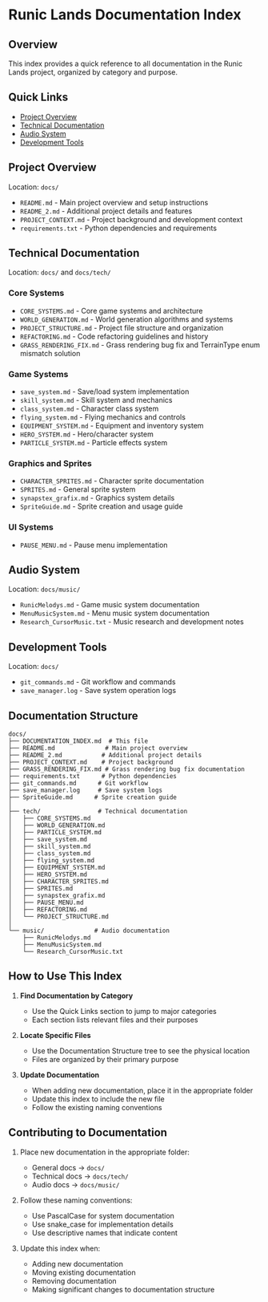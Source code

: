 # Runic Lands Documentation Index

## Overview
This index provides a quick reference to all documentation in the Runic Lands project, organized by category and purpose.

## Quick Links
- [Project Overview](#project-overview)
- [Technical Documentation](#technical-documentation)
- [Audio System](#audio-system)
- [Development Tools](#development-tools)

## Project Overview
Location: `docs/`
- `README.md` - Main project overview and setup instructions
- `README_2.md` - Additional project details and features
- `PROJECT_CONTEXT.md` - Project background and development context
- `requirements.txt` - Python dependencies and requirements

## Technical Documentation
Location: `docs/` and `docs/tech/`
### Core Systems
- `CORE_SYSTEMS.md` - Core game systems and architecture
- `WORLD_GENERATION.md` - World generation algorithms and systems
- `PROJECT_STRUCTURE.md` - Project file structure and organization
- `REFACTORING.md` - Code refactoring guidelines and history
- `GRASS_RENDERING_FIX.md` - Grass rendering bug fix and TerrainType enum mismatch solution

### Game Systems
- `save_system.md` - Save/load system implementation
- `skill_system.md` - Skill system and mechanics
- `class_system.md` - Character class system
- `flying_system.md` - Flying mechanics and controls
- `EQUIPMENT_SYSTEM.md` - Equipment and inventory system
- `HERO_SYSTEM.md` - Hero/character system
- `PARTICLE_SYSTEM.md` - Particle effects system

### Graphics and Sprites
- `CHARACTER_SPRITES.md` - Character sprite documentation
- `SPRITES.md` - General sprite system
- `synapstex_grafix.md` - Graphics system details
- `SpriteGuide.md` - Sprite creation and usage guide

### UI Systems
- `PAUSE_MENU.md` - Pause menu implementation

## Audio System
Location: `docs/music/`
- `RunicMelodys.md` - Game music system documentation
- `MenuMusicSystem.md` - Menu music system documentation
- `Research_CursorMusic.txt` - Music research and development notes

## Development Tools
Location: `docs/`
- `git_commands.md` - Git workflow and commands
- `save_manager.log` - Save system operation logs

## Documentation Structure
```
docs/
├── DOCUMENTATION_INDEX.md  # This file
├── README.md              # Main project overview
├── README_2.md           # Additional project details
├── PROJECT_CONTEXT.md    # Project background
├── GRASS_RENDERING_FIX.md # Grass rendering bug fix documentation
├── requirements.txt      # Python dependencies
├── git_commands.md      # Git workflow
├── save_manager.log     # Save system logs
├── SpriteGuide.md      # Sprite creation guide
│
├── tech/                # Technical documentation
│   ├── CORE_SYSTEMS.md
│   ├── WORLD_GENERATION.md
│   ├── PARTICLE_SYSTEM.md
│   ├── save_system.md
│   ├── skill_system.md
│   ├── class_system.md
│   ├── flying_system.md
│   ├── EQUIPMENT_SYSTEM.md
│   ├── HERO_SYSTEM.md
│   ├── CHARACTER_SPRITES.md
│   ├── SPRITES.md
│   ├── synapstex_grafix.md
│   ├── PAUSE_MENU.md
│   ├── REFACTORING.md
│   └── PROJECT_STRUCTURE.md
│
└── music/              # Audio documentation
    ├── RunicMelodys.md
    ├── MenuMusicSystem.md
    └── Research_CursorMusic.txt
```

## How to Use This Index
1. **Find Documentation by Category**
   - Use the Quick Links section to jump to major categories
   - Each section lists relevant files and their purposes

2. **Locate Specific Files**
   - Use the Documentation Structure tree to see the physical location
   - Files are organized by their primary purpose

3. **Update Documentation**
   - When adding new documentation, place it in the appropriate folder
   - Update this index to include the new file
   - Follow the existing naming conventions

## Contributing to Documentation
1. Place new documentation in the appropriate folder:
   - General docs → `docs/`
   - Technical docs → `docs/tech/`
   - Audio docs → `docs/music/`

2. Follow these naming conventions:
   - Use PascalCase for system documentation
   - Use snake_case for implementation details
   - Use descriptive names that indicate content

3. Update this index when:
   - Adding new documentation
   - Moving existing documentation
   - Removing documentation
   - Making significant changes to documentation structure 